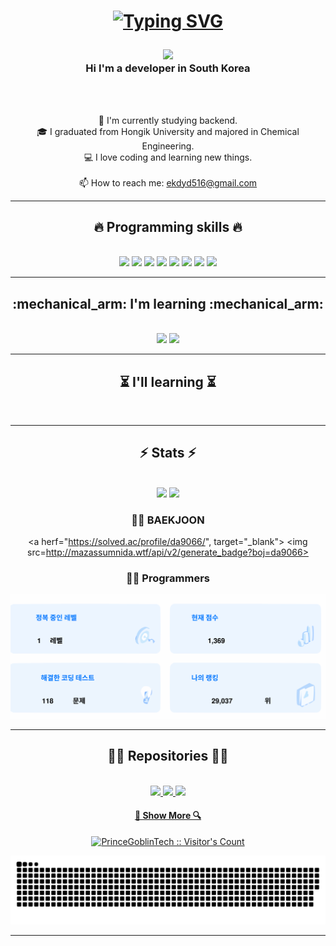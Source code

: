 <h1 align="center">
  
<a href="https://git.io/typing-svg"><img src="https://readme-typing-svg.demolab.com?font=Fira+Code&size=40&pause=1000&color=1A09F7&center=true&vCenter=true&random=false&width=500&lines=Hello%2C+Everyone!++%E2%9C%8B;I'm+Dayeon+Kim+👩🏻‍💻;Nice+to+Meet+You!" alt="Typing SVG" /></a>
</h1>
<h3 align="center">  
  <a href="https://hits.seeyoufarm.com"><img src="https://hits.seeyoufarm.com/api/count/incr/badge.svg?url=https%3A%2F%2Fgithub.com%2dayeonkimm&count_bg=%23D2F3FF&title_bg=%235EEAFF&icon=&icon_color=%23E7E7E7&title=Hits&edge_flat=false"/></a><br>
  Hi I'm a developer in South Korea 
</h3>
<br>
<p align="center">
  <br>
  🔬 I'm currently studying backend.
  <br>
  🎓 I graduated from Hongik University and majored in Chemical Engineering.
  <br>
  💻 I love coding and learning new things.
  <br>
  <br>
  📫 How to reach me: <a href="mailto: ekdyd516@gmail.com">ekdyd516@gmail.com</a>
</p>

<hr>
<h2 align="center">🔥 Programming skills 🔥</h2>
<br>
<div align="center">
 <img src='https://img.shields.io/badge/mysql-4479A1.svg?style=for-the-badge&logo=mysql&logoColor=white'>
 <img src='https://img.shields.io/badge/css3-%231572B6.svg?style=for-the-badge&logo=css3&logoColor=white'>
 <img src='https://img.shields.io/badge/html5-%23E34F26.svg?style=for-the-badge&logo=html5&logoColor=white'>
 <img src='https://img.shields.io/badge/javascript-%23323330.svg?style=for-the-badge&logo=javascript&logoColor=%23F7DF1E)'>
 <img src='https://img.shields.io/badge/python-3670A0?style=for-the-badge&logo=python&logoColor=ffdd54'>
 <img src='https://img.shields.io/badge/flask-%23000.svg?style=for-the-badge&logo=flask&logoColor=white'>
 <img src='https://img.shields.io/badge/django-%23092E20.svg?style=for-the-badge&logo=django&logoColor=white'>
 <img src='https://img.shields.io/badge/AWS-%23FF9900.svg?style=for-the-badge&logo=amazon-aws&logoColor=white'>
 <br>
</div>
<hr>
<h2 align="center">:mechanical_arm: I'm learning :mechanical_arm:</h2>
<br>
<div align='center'>
 
 <img src='https://img.shields.io/badge/FastAPI-005571?style=for-the-badge&logo=fastapi'>
 <img src='https://img.shields.io/badge/Linux-FCC624?style=for-the-badge&logo=linux&logoColor=black'>
</div>
<hr>
<h2 align="center">⏳ I'll learning ⏳</h2>
<br>
<div align='center'>
</div>
<hr>
<h2 align="center">⚡ Stats ⚡</h2>
<br>
<div align='center'>
 <img src='https://github-readme-stats.vercel.app/api?username=dayeonkimm&show_icons=true'>
 <img src='https://github-readme-stats.vercel.app/api/top-langs/?username=dayeonkimm&layout=compact'>

### 🧑‍🎓 BAEKJOON
 <a herf="https://solved.ac/profile/da9066/", target="_blank">
	<img src=http://mazassumnida.wtf/api/v2/generate_badge?boj=da9066>
 </a>
	
### 🧑‍🎓 Programmers

[![](https://github.com/libtv/github-programmers-rank/blob/master/lib/result.svg)](https://github.com/libtv/github-programmers-rank)
</div>
<hr>
<h2 align="center">👨‍💻 Repositories 👨‍💻</h2>
<br>
<div align='center'>
 <a href='https://github.com/dayeonkimm/OZ'>
  <image src='https://github-readme-stats.vercel.app/api/pin/?username=dayeonkimm&repo=OZ'>
 </a>
  <a href='https://github.com/dayeonkimm/CodingTest_Practice'>
  <image src='https://github-readme-stats.vercel.app/api/pin/?username=dayeonkimm&repo=CodingTest_Practice'>
 </a>
 <a href='https://github.com/JoonHoSeong/Collabonate-SideProject'>
  <image src='https://github-readme-stats.vercel.app/api/pin/?username=JoonHoSeong&repo=Collabonate-SideProject'>
 </a>
</div>

<h4 align="center">
  <a href="https://github.com/dayeonkimm?tab=repositories" title="Show Repositories">🔎 Show More 🔍</a>
</h4>

<p align="center">
<a href="https://gist.github.com/PrinceGoblinTech"><img src="https://profile-counter.glitch.me/dayeonkimm/count.svg" alt="PrinceGoblinTech :: Visitor's Count" /></a>
</p>
<img src="https://github.com/dayeonkimm/dayeonkimm/blob/output/github-contribution-grid-snake.svg"/>
<hr>

